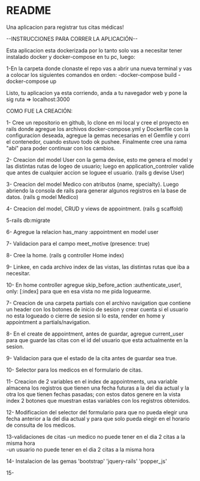 # README
Una aplicacion para registrar tus citas médicas!

--INSTRUCCIONES PARA CORRER LA APLICACIÓN--

Esta aplicacion esta dockerizada por lo tanto solo vas a necesitar tener instalado docker y docker-compose en tu pc, luego:

1-En la carpeta donde clonaste el repo vas a abrir una nueva terminal y vas a colocar los siguientes comandos en orden:
          -docker-compose build 
          -docker-compose up

Listo, tu aplicacion ya esta corriendo, anda a tu navegador web y pone la sig ruta => localhost:3000 











COMO FUE LA CREACIÓN:

1- Cree un repositorio en github, lo clone en mi local y cree el proyecto en rails donde agregue los archivos docker-compose.yml y Dockerfile con la configuracion deseada, agregue la gemas necesarias en el Gemfile y corri el contenedor, cuando estuvo todo ok pushee. Finalmente cree una rama "abi" para poder continuar con los cambios.

2- Creacion del model User con la gema devise, esto me genera el model y las distintas rutas de logeo de usuario; luego en application_controler valide que antes de cualquier accion se loguee el usuario. 
(rails g devise User)

3- Creacion del model Medico con atributos {name, specialty}. Luego abriendo la consola de rails para generar algunos registros en la base de datos. 
(rails g model Medico)

4- Creacion del model, CRUD y views de appointment.
(rails g scaffold)  

5-rails db:migrate

6- Agregue la relacion has_many :appointment en model user

7- Validacion para el campo meet_motive (presence: true)

8- Cree la home. 
(rails g controller Home index)

9- Linkee, en cada archivo index de las vistas, las distintas rutas que iba a necesitar.

10- En home controller agregue skip_before_action :authenticate_user!, only: [:index] para que en esa vista no me pida loguearme.

7- Creacion de una carpeta partials con el archivo navigation que contiene un header con los botones de inicio de sesion y crear cuenta si el usuario no esta logueado o cierre de sesion si lo esta, render en home y appointment a partials/navigation.

8- En el create de appointment, antes de guardar, agregue current_user para que guarde las citas con el id del usuario que esta actualmente en la sesion. 

9- Validacion para que el estado de la cita antes de guardar sea true.

10- Selector para los medicos en el formulario de citas.

11- Creacion de 2 variables en el index de appointments, una variable almacena los registros que tienen una fecha futuras a la del dia actual y la otra los que tienen fechas pasadas; con estos datos genere en la vista index 2 botones que muestran estas variables con los registros obtenidos.

12- Modificacion del selector del formulario para que no pueda elegir una fecha anterior a la del dia actual y para que solo pueda elegir en el horario de consulta de los medicos.

13-validaciones de citas
    -un medico no puede tener en el dia 2 citas a la misma hora    
    -un usuario no puede tener en el dia 2 citas a la misma hora

14- Instalacion de las gemas 'bootstrap' 'jquery-rails' 'popper_js'

15-